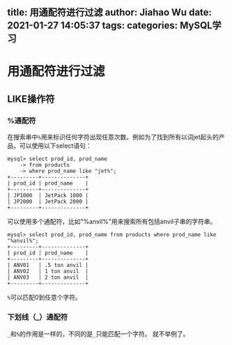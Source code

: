 title: 用通配符进行过滤
author: Jiahao Wu
date: 2021-01-27 14:05:37
tags:
categories: MySQL学习
---
# 用通配符进行过滤
## LIKE操作符
### %通配符
在搜索串中``%``用来标识任何字符出现任意次数。例如为了找到所有以词jet起头的产品，可以使用以下select语句：
```MySQL
mysql> select prod_id, prod_name
    -> from products
    -> where prod_name like "jet%";
+---------+--------------+
| prod_id | prod_name    |
+---------+--------------+
| JP1000  | JetPack 1000 |
| JP2000  | JetPack 2000 |
+---------+--------------+
```
可以使用多个通配符，比如"%anvil%"用来搜索所有包括anvil子串的字符串。
```MySQL
mysql> select prod_id, prod_name from products where prod_name like "%anvil%";
+---------+--------------+
| prod_id | prod_name    |
+---------+--------------+
| ANV01   | .5 ton anvil |
| ANV02   | 1 ton anvil  |
| ANV03   | 2 ton anvil  |
+---------+--------------+
```
``%``可以匹配0到任意个字符。
### 下划线（_）通配符
``_``和``%``的作用是一样的，不同的是``_``只能匹配一个字符。
就不举例了。
















